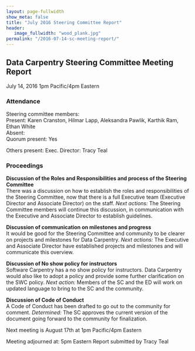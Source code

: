 ```yaml
---
layout: page-fullwidth
show_meta: false
title: "July 2016 Steering Committee Report"
header:
   image_fullwidth: "wood_plank.jpg"
permalink: "/2016-07-14-sc-meeting-report/"
---
```



## Data Carpentry Steering Committee Meeting Report
July 14, 2016
1pm Pacific/4pm Eastern

### Attendance

Steering committee members:  
Present: Karen Cranston, Hilmar Lapp, Aleksandra Pawlik, Karthik Ram, Ethan White  
Absent:  
Quorum present: Yes

Others present:
Exec. Director: Tracy Teal

### Proceedings

**Discussion of the Roles and Responsibilities and process of the Steering Committee**  
There was a discussion on how to establish the roles and responsibilities of the Steering Committee, now that there is a full Executive team (Executive Director and Associate Director) on the staff.
*Next actions:* The Steering Committee members will continue this discussion, in communication with the Executive and Associate Director to establish guidelines.

**Discussion of communication on milestones and progress**  
It would be good for the Steering Committee and community to be clearer on projects and milestones for Data Carpentry.
*Next actions:* The Executive and Associate Director have established projects and milestones and will communicate this overview.

**Discussion of No show policy for instructors**  
Software Carpentry has a no show policy for instructors. Data Carpentry would also like to adopt a policy and provide some further clarification on the SWC policy.
*Next action:* Members of the SC and the ED will work on updated language to bring to the SC and the community.

**Discussion of Code of Conduct**  
A Code of Conduct has been drafted to go out to the community for comment. *Determined:* The SC approves the current version of the document going forward to the community for finalization.


Next meeting is August 17th at 1pm Pacific/4pm Eastern

Meeting adjourned at: 5pm Eastern
Report submitted by Tracy Teal
